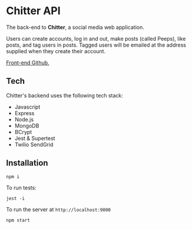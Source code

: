 # Chitter API

The back-end to **Chitter**, a social media web application.

Users can create accounts, log in and out, make posts (called Peeps), like posts, and tag users in posts. Tagged users will be emailed at the address supplied when they create their account.

[Front-end Github.](https://github.com/ZacMossHK/chitter-react-client)

## Tech

Chitter's backend uses the following tech stack:

- Javascript
- Express
- Node.js
- MongoDB
- BCrypt
- Jest & Supertest
- Twilio SendGrid

## Installation

```
npm i
```
To run tests:
```
jest -i
```
To run the server at ```http://localhost:9000```
```
npm start
```
